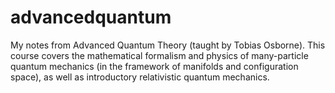 # advancedquantum
My notes from Advanced Quantum Theory (taught by Tobias Osborne). This course covers the mathematical formalism and physics of many-particle quantum mechanics (in the framework of manifolds and configuration space), as well as introductory relativistic quantum mechanics.
